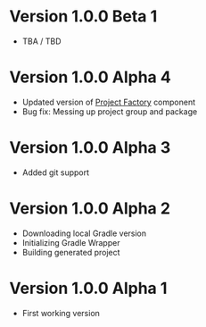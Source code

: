 # Version 1.0.0 Beta 1

- TBA / TBD

# Version 1.0.0 Alpha 4

- Updated version of [Project Factory](https://github.com/milos85vasic/Project-Factory) component
- Bug fix: Messing up project group and package

# Version 1.0.0 Alpha 3

- Added git support

# Version 1.0.0 Alpha 2

- Downloading local Gradle version
- Initializing Gradle Wrapper
- Building generated project

# Version 1.0.0 Alpha 1

- First working version
